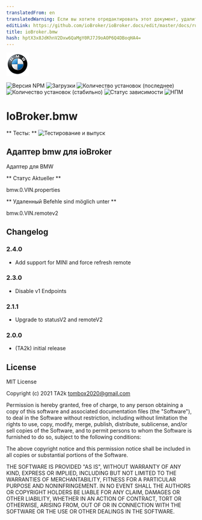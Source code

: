 ```yaml
---
translatedFrom: en
translatedWarning: Если вы хотите отредактировать этот документ, удалите поле «translationFrom», в противном случае этот документ будет снова автоматически переведен
editLink: https://github.com/ioBroker/ioBroker.docs/edit/master/docs/ru/adapterref/iobroker.bmw/README.md
title: ioBroker.bmw
hash: hptX3x8JdKhnV2Dxw6QaMgY0RJ7J9oAOP6Q4DBoqHA4=
---
```

![Логотип](../../../en/adapterref/iobroker.bmw/admin/bmw.png)

![Версия NPM](https://img.shields.io/npm/v/iobroker.bmw.svg)
![Загрузки](https://img.shields.io/npm/dm/iobroker.bmw.svg)
![Количество установок (последнее)](https://iobroker.live/badges/bmw-installed.svg)
![Количество установок (стабильно)](https://iobroker.live/badges/bmw-stable.svg)
![Статус зависимости](https://img.shields.io/david/TA2k/iobroker.bmw.svg)
![НПМ](https://nodei.co/npm/iobroker.bmw.png?downloads=true)

# IoBroker.bmw
** Тесты: ** ![Тестирование и выпуск](https://github.com/TA2k/ioBroker.bmw/workflows/Test%20and%20Release/badge.svg)

## Адаптер bmw для ioBroker
Адаптер для BMW

** Статус Aktueller **

bmw.0.VIN.properties

** Удаленный Befehle sind möglich unter **

bmw.0.VIN.remotev2

## Changelog

### 2.4.0

-   Add support for MINI and force refresh remote
  
### 2.3.0

-   Disable v1 Endpoints
  
### 2.1.1

-   Upgrade to statusV2 and remoteV2
  
### 2.0.0

-   (TA2k) initial release

## License

MIT License

Copyright (c) 2021 TA2k <tombox2020@gmail.com>

Permission is hereby granted, free of charge, to any person obtaining a copy
of this software and associated documentation files (the "Software"), to deal
in the Software without restriction, including without limitation the rights
to use, copy, modify, merge, publish, distribute, sublicense, and/or sell
copies of the Software, and to permit persons to whom the Software is
furnished to do so, subject to the following conditions:

The above copyright notice and this permission notice shall be included in all
copies or substantial portions of the Software.

THE SOFTWARE IS PROVIDED "AS IS", WITHOUT WARRANTY OF ANY KIND, EXPRESS OR
IMPLIED, INCLUDING BUT NOT LIMITED TO THE WARRANTIES OF MERCHANTABILITY,
FITNESS FOR A PARTICULAR PURPOSE AND NONINFRINGEMENT. IN NO EVENT SHALL THE
AUTHORS OR COPYRIGHT HOLDERS BE LIABLE FOR ANY CLAIM, DAMAGES OR OTHER
LIABILITY, WHETHER IN AN ACTION OF CONTRACT, TORT OR OTHERWISE, ARISING FROM,
OUT OF OR IN CONNECTION WITH THE SOFTWARE OR THE USE OR OTHER DEALINGS IN THE
SOFTWARE.